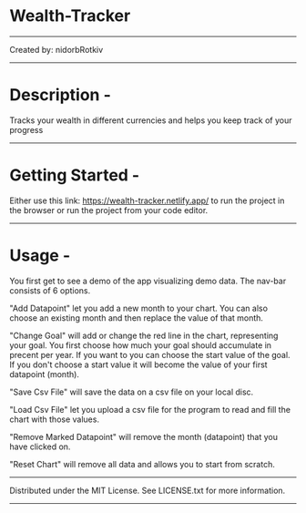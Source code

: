 # Wealth-Tracker

 ---------------------------------------------------------------------
 Created by: nidorbRotkiv

 ---------------------------------------------------------------------
 # Description -

 Tracks your wealth in different currencies and helps you keep track of your progress

 ---------------------------------------------------------------------
 # Getting Started -

 Either use this link: https://wealth-tracker.netlify.app/ to run the project in the browser or run the project from your code editor.

 ---------------------------------------------------------------------
 # Usage -

 You first get to see a demo of the app visualizing demo data.
 The nav-bar consists of 6 options.

 "Add Datapoint" let you add a new month to your chart. You can also choose an existing month and then replace the value of that month.

 "Change Goal" will add or change the red line in the chart, representing your goal. You first choose how much your goal should accumulate in precent per year. If you want to you can choose the start value of the goal. If you don't choose a start value it will become the value of your first datapoint (month).

 "Save Csv File" will save the data on a csv file on your local disc.

 "Load Csv File" let you upload a csv file for the program to read and fill the chart with those values.

 "Remove Marked Datapoint" will remove the month (datapoint) that you have clicked on.

 "Reset Chart" will remove all data and allows you to start from scratch.

 ---------------------------------------------------------------------
 Distributed under the MIT License. See LICENSE.txt for more information.

 ---------------------------------------------------------------------



 
